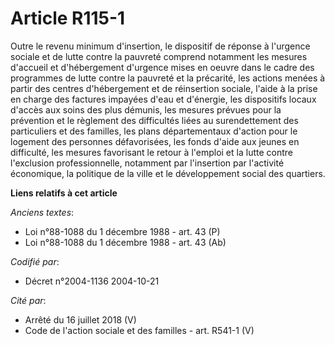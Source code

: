 # Article R115-1

Outre le revenu minimum d'insertion, le dispositif de réponse à l'urgence sociale et de lutte contre la pauvreté comprend
notamment les mesures d'accueil et d'hébergement d'urgence mises en oeuvre dans le cadre des programmes de lutte contre la
pauvreté et la précarité, les actions menées à partir des centres d'hébergement et de réinsertion sociale, l'aide à la prise
en charge des factures impayées d'eau et d'énergie, les dispositifs locaux d'accès aux soins des plus démunis, les mesures
prévues pour la prévention et le règlement des difficultés liées au surendettement des particuliers et des familles, les
plans départementaux d'action pour le logement des personnes défavorisées, les fonds d'aide aux jeunes en difficulté, les
mesures favorisant le retour à l'emploi et la lutte contre l'exclusion professionnelle, notamment par l'insertion par
l'activité économique, la politique de la ville et le développement social des quartiers.

**Liens relatifs à cet article**

_Anciens textes_:

  - Loi n°88-1088 du 1 décembre 1988 - art. 43 (P)
  - Loi n°88-1088 du 1 décembre 1988 - art. 43 (Ab)

_Codifié par_:

  - Décret n°2004-1136 2004-10-21

_Cité par_:

  - Arrêté du 16 juillet 2018 (V)
  - Code de l'action sociale et des familles - art. R541-1 (V)
